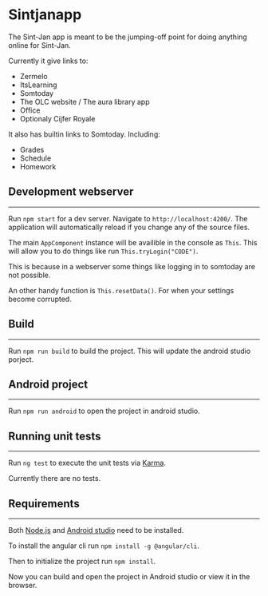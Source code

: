 # Sintjanapp

The Sint-Jan app is meant to be the jumping-off point for doing anything online for Sint-Jan.

Currently it give links to:

-   Zermelo
-   ItsLearning
-   Somtoday
-   The OLC website / The aura library app
-   Office
-   Optionaly Cijfer Royale

It also has builtin links to Somtoday. Including:

-   Grades
-   Schedule
-   Homework

## Development webserver

---

Run `npm start` for a dev server. Navigate to `http://localhost:4200/`. The application will automatically reload if you change any of the source files.

The main `AppComponent` instance will be availible in the console as `This`. This will allow you to do things like run `This.tryLogin("CODE")`.

This is because in a webserver some things like logging in to somtoday are not possible.

An other handy function is `This.resetData()`. For when your settings become corrupted.

## Build

---

Run `npm run build` to build the project. This will update the android studio porject.

## Android project

---

Run `npm run android` to open the project in android studio.

## Running unit tests

---

Run `ng test` to execute the unit tests via [Karma](https://karma-runner.github.io).

Currently there are no tests.

## Requirements

---

Both [Node.js](https://nodejs.org/en/download) and [Android studio](https://developer.android.com/studio) need to be installed.

To install the angular cli run `npm install -g @angular/cli`.

Then to initialize the project run `npm install`.

Now you can build and open the project in Android studio or view it in the browser.
